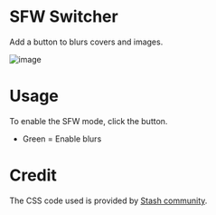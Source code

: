 # SFW Switcher

Add a button to blurs covers and images.

![image](https://user-images.githubusercontent.com/23707269/206918500-0676e4ea-dcfb-4370-b35f-3f6887b76b54.png)

# Usage
To enable the SFW mode, click the button.
- Green = Enable blurs

# Credit
The CSS code used is provided by [Stash community](https://stashapp.github.io/Stash-Docs/docs/User-Interface-UI/Custom-CSS-Snippets/#blur-nsfw-images-and-unblur-on-mouse-over).
